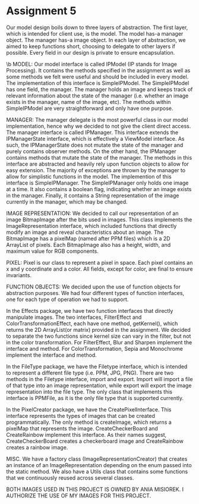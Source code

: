 # Assignment 5

Our model design boils down to three layers of abstraction. The first layer, which is intended for client use, is the model. The model has-a manager object. The manager has-a image object. In each layer of abstraction, we aimed to keep functions short, choosing to delegate to other layers if possible. Every field in our design is private to ensure encapsulation.

\b MODEL:
Our model interface is called IPModel (IP stands for Image Processing). It contains the methods specified in the assignment as well as some methods we felt were useful and should be included in every model. The implementation of this interface is SimpleIPModel. The SimpleIPModel has one field, the manager. The manager holds an image and keeps track of relevant information about the state of the manager (i.e. whether an image exists in the manager, name of the image, etc). The methods within SimpleIPModel are very straightforward and only have one purpose.

MANAGER:
The manager delegate is the most powerful class in our model implementation, hence why we decided to not give the client direct access. The manager interface is called IPManager. This interface extends the IPManagerState interface, which is effectively a ViewModel interface. As such, the IPManagerState does not mutate the state of the manager and purely contains observer methods. On the other hand, the IPManager contains methods that mutate the state of the manager. The methods in this interface are abstracted and heavily rely upon function objects to allow for easy extension. The majority of exceptions are thrown by the manager to allow for simplistic functions in the model. The implemention of this interface is SimpleIPManager. The SimpleIPManager only holds one image at a time. It also contains a boolean flag, indicating whether an image exists in the manager. Finally, it contains a String representation of the image currently in the manager, which may be changed. 

IMAGE REPRESENTATION:
We decided to call our representation of an image BitmapImage after the bits used in images. This class implements the ImageRepresentation interface, which included functions that directly modify an image and reveal characteristics about an image. The BitmapImage has a pixelMap (named after PPM files) which is a 2D ArrayList of pixels. Each BitmapImage also has a height, width, and maximum value for RGB components. 

PIXEL:
Pixel is our class to represent a pixel in space. Each pixel contains an x and y coordinate and a color. All fields, except for color, are final to ensure invariants. 

FUNCTION OBJECTS: 
We decided upon the use of function objects for abstraction purposes. We had four different types of function interfaces, one for each type of operation we had to support.

In the Effects package, we have two function interfaces that directly manipulate images. The two interfaces, FilterEffect and ColorTransformationEffect, each have one method, getKernel(), which returns the 2D ArrayList(or matrix) provided in the assignment. We decided to separate the two functions since kernel size can vary in the filter, but not in the color transformation. For FilterEffect, Blur and Sharpen implement the interface and method. For ColorTransformation, Sepia and Monochrome implement the interface and method.

In the FileType package, we have the Filetype interface, which is intended to represent a different file type (i.e. PPM, JPG, PNG). There are two methods in the Filetype interface, import and export. Import will import a file of that type into an image representation, while export will export the image representation into the file type. The only class that implements this interface is PPMFile, as it is the only file type that is supported currently.

In the PixelCreator package, we have the CreatePixelInterface. This interface represents the types of images that can be created programmatically. The only method is createImage, which returns a pixelMap that represents the image. CreateCheckerBoard and CreateRainbow implement this interface. As their names suggest, CreateCheckerBoard creates a checkerboard image and CreateRainbow creates a rainbow image.

MISC.
We have a factory class (ImageRepresentationCreator) that creates an instance of an ImageRepresentation depending on the enum passed into the static method. We also have a Utils class that contains some functions that we continuously reused across several classes.

BOTH IMAGES USED IN THIS PROJECT IS OWNED BY ANIA MISIOREK. I AUTHORIZE THE USE OF MY IMAGES FOR THIS PROJECT.


